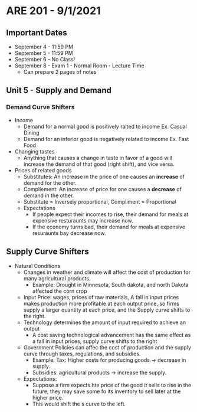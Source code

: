 # ARE 201 - 9/1/2021
## Important Dates
- September 4 - 11:59 PM
- September 5 - 11:59 PM
- September 6 - No Class!
- September 8 - Exam 1 - Normal Room - Lecture Time
    - Can prepare 2 pages of notes
## Unit 5 - Supply and Demand
### Demand Curve Shifters
- Income
    - Demand for a normal good is positively ralted to income Ex. Casual Dining
    - Demand for an inferior good is negatively related to income Ex. Fast Food
- Changing tastes
    - Anything that causes a change in taste in favor of a good will increase the demand of that good (right shift), and vice versa.
- Prices of related goods
    - Substitutes: An increase in the price of one causes an __increase__ of demand for the other.
    - Compllement: An increase of price for one causes a __decrease__ of demand in the other.
    - Substitute = Inversely proportional, Compliment = Proportional
    - Expectations
        - If people expect their incomes to rise, their demand for meals at expensive resturaunts may increase now.
        - If the economy turns bad, their demand for meals at expensive resuraunts bay decrease now.
## Supply Curve Shifters
- Natural Conditions
    - Changes in weather and climate will affect the cost of production for many agricultural products.
        - Example: Drought in Minnesota, South dakota, and north Dakota affected the corn crop
    - Input Price: wages, prices of raw materials, A fall in input prices makes production more profitable at each output price, so firms supply a larger  quantity at each price, and the Supply curve shifts to the right.
    - Technology determines the amount of input required to achieve an output
        -  A cost saving technological advancement has the same effect as a fall in input prices, supply curve shifts to the right
    - Government Policies can affec the cost of production and the supply curve through taxes, regulations, and subsidies.
        - Example: Tax: Higher costs for producing goods -> decrease in supply.
        - Subsidies: agricultural products -> increase the supply.
    - Expectations:
        - Suppose a firm expects hte price of the good it sells to rise in the future, they may save some fo its inventory to sell later at the higher price.
        - This would shift the s curve to the left.
